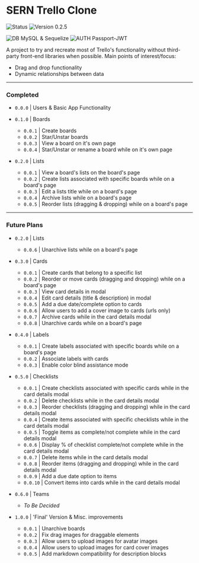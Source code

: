# SERN Trello Clone

![Status](https://img.shields.io/badge/STATUS-IN--PROGRESS-yellow)
![Version 0.2.5](https://img.shields.io/badge/VERSION-0.2.5-brightgreen)

![DB MySQL & Sequelize](https://img.shields.io/badge/DB-MySQL_&&_SEQUELIZE-blue)
![AUTH Passport-JWT](https://img.shields.io/badge/USER_AUTH-PASSPORT_JWT-green)


A project to try and recreate most of Trello's functionality without third-party front-end libraries when possible. Main points of interest/focus:

- Drag and drop functionality
- Dynamic relationships between data

------------


### Completed

- `0.0.0` | Users & Basic App Functionality

- `0.1.0` | Boards
  - `0.0.1` | Create boards
  - `0.0.2` | Star/Unstar boards
  - `0.0.3` | View a board on it's own page
  - `0.0.4` | Star/Unstar or rename a board while on it's own page

- `0.2.0` | Lists
  - `0.0.1` | View a board's lists on the board's page
  - `0.0.2` | Create lists associated with specific boards while on a board's page
  - `0.0.3` | Edit a lists title while on a board's page
  - `0.0.4` | Archive lists while on a board's page
  - `0.0.5` | Reorder lists (dragging & dropping) while on a board's page

------------

### Future Plans
- `0.2.0` | Lists
  - `0.0.6` | Unarchive lists while on a board's page

- `0.3.0` | Cards
  - `0.0.1` | Create cards that belong to a specific list
  - `0.0.2` | Reorder or move cards (dragging and dropping) while on a board's page
  - `0.0.3` | View card details in modal
  - `0.0.4` | Edit card details (title & description) in modal
  - `0.0.5` | Add a due date/complete option to cards
  - `0.0.6` | Allow users to add a cover image to cards (urls only)
  - `0.0.7` | Archive cards while in the card details modal
  - `0.0.8` | Unarchive cards while on a board's page

- `0.4.0` | Labels
  - `0.0.1` | Create labels associated with specific boards while on a board's page
  - `0.0.2` | Associate labels with cards
  - `0.0.3` | Enable color blind assistance mode

- `0.5.0` | Checklists
  - `0.0.1` | Create checklists associated with specific cards while in the card details modal
  - `0.0.2` | Delete checklists while in the card details modal
  - `0.0.3` | Reorder checklists (dragging and dropping) while in the card details modal
  - `0.0.4` | Create items associated with specific checklists while in the card details modal
  - `0.0.5` | Toggle items as complete/not complete while in the card details modal
  - `0.0.6` | Display % of checklist complete/not complete while in the card details modal
  - `0.0.7` | Delete items while in the card details modal
  - `0.0.8` | Reorder items (dragging and dropping) while in the card details modal
  - `0.0.9` | Add a due date option to items
  - `0.0.10` | Convert items into cards while in the card details modal

- `0.6.0` | Teams

  - _To Be Decided_

- `1.0.0` | 'Final' Version & Misc. improvements
  - `0.0.1` | Unarchive boards
  - `0.0.2` | Fix drag images for draggable elements
  - `0.0.3` | Allow users to upload images for avatar images
  - `0.0.4` | Allow users to upload images for card cover images
  - `0.0.5` | Add markdown compatibility for description blocks